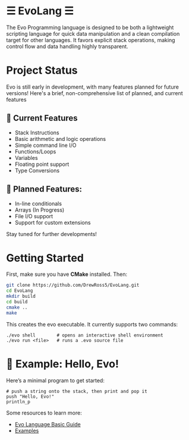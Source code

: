 # ☰ EvoLang ☰
The Evo Programming language is designed to be both a lightweight scripting language for quick data manipulation and a clean compilation target for other languages. It favors explicit stack operations, 
making control flow and data handling highly transparent.

# Project Status
Evo is still early in development, with many features planned for future versions! Here's a brief, non-comprehensive list of planned, and current features
## 📕 Current Features
- Stack Instructions
- Basic arithmetic and logic operations
- Simple command line I/O
- Functions/Loops
- Variables
- Floating point support
- Type Conversions
##  🚀 Planned Features:
- In-line conditionals
- Arrays (In Progress)
- File I/O support
- Support for custom extensions
  
Stay tuned for further developments!

# Getting Started
First, make sure you have **CMake** installed. Then:  
```bash
git clone https://github.com/DrewRoss5/EvoLang.git
cd EvoLang
mkdir build
cd build
cmake ..
make
```
This creates the evo executable. It currently supports two commands:
```
./evo shell        # opens an interactive shell environment
./evo run <file>   # runs a .evo source file
```
# 👋 Example: Hello, Evo!
Here’s a minimal program to get started:
```
# push a string onto the stack, then print and pop it
push "Hello, Evo!"
println_p
```
Some resources to learn more:
- [Evo Language Basic Guide](https://github.com/DrewRoss5/EvoLang/blob/main/docs/evolang_basics.md)
- [Examples](https://github.com/DrewRoss5/EvoLang/tree/main/examples)
